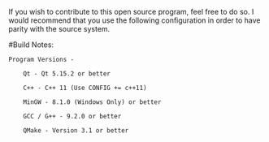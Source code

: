 If you wish to contribute to this open source program, feel free to do so. I would recommend that you use the following configuration in order to have parity with the source system.

#Build Notes:
```
Program Versions -

	Qt - Qt 5.15.2 or better

	C++ - C++ 11 (Use CONFIG += c++11)

	MinGW - 8.1.0 (Windows Only) or better

	GCC / G++ - 9.2.0 or better

	QMake - Version 3.1 or better
```	